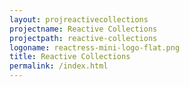 ```yaml
---
layout: projreactivecollections
projectname: Reactive Collections
projectpath: reactive-collections
logoname: reactress-mini-logo-flat.png
title: Reactive Collections
permalink: /index.html
---
```






  

